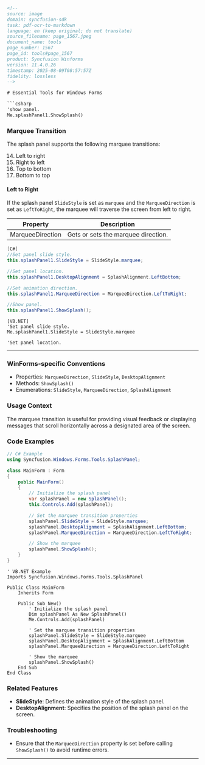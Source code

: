 ```html
<!-- 
source: image
domain: syncfusion-sdk
task: pdf-ocr-to-markdown
language: en (keep original; do not translate)
source_filename: page_1567.jpeg
document_name: tools
page_number: 1567
page_id: tools#page_1567
product: Syncfusion Winforms
version: 11.4.0.26
timestamp: 2025-08-09T08:57:57Z
fidelity: lossless
-->

# Essential Tools for Windows Forms

```csharp
'show panel.
Me.splashPanel1.ShowSplash()
```

### Marquee Transition

The splash panel supports the following marquee transitions:

14. Left to right  
15. Right to left  
16. Top to bottom  
17. Bottom to top  

#### Left to Right

If the splash panel `SlideStyle` is set as `marquee` and the `MarqueeDirection` is set as `LeftToRight`, the marquee will traverse the screen from left to right.

| Property          | Description                                           |
|-------------------|-------------------------------------------------------|
| MarqueeDirection  | Gets or sets the marquee direction.                  |

```csharp
[C#]
//Set panel slide style.
this.splashPanel1.SlideStyle = SlideStyle.marquee;

//Set panel location.
this.splashPanel1.DesktopAlignment = SplashAlignment.LeftBottom;

//Set animation direction.
this.splashPanel1.MarqueeDirection = MarqueeDirection.LeftToRight;

//Show panel.
this.splashPanel1.ShowSplash();
```

```vb.net
[VB.NET]
'Set panel slide style.
Me.splashPanel1.SlideStyle = SlideStyle.marquee

'Set panel location.
```

---

### WinForms-specific Conventions

- Properties: `MarqueeDirection`, `SlideStyle`, `DesktopAlignment`
- Methods: `ShowSplash()`
- Enumerations: `SlideStyle`, `MarqueeDirection`, `SplashAlignment`

### Usage Context

The marquee transition is useful for providing visual feedback or displaying messages that scroll horizontally across a designated area of the screen.

### Code Examples

```csharp
// C# Example
using Syncfusion.Windows.Forms.Tools.SplashPanel;

class MainForm : Form
{
    public MainForm()
    {
        // Initialize the splash panel
        var splashPanel = new SplashPanel();
        this.Controls.Add(splashPanel);

        // Set the marquee transition properties
        splashPanel.SlideStyle = SlideStyle.marquee;
        splashPanel.DesktopAlignment = SplashAlignment.LeftBottom;
        splashPanel.MarqueeDirection = MarqueeDirection.LeftToRight;

        // Show the marquee
        splashPanel.ShowSplash();
    }
}
```

```vb.net
' VB.NET Example
Imports Syncfusion.Windows.Forms.Tools.SplashPanel

Public Class MainForm
    Inherits Form

    Public Sub New()
        ' Initialize the splash panel
        Dim splashPanel As New SplashPanel()
        Me.Controls.Add(splashPanel)

        ' Set the marquee transition properties
        splashPanel.SlideStyle = SlideStyle.marquee
        splashPanel.DesktopAlignment = SplashAlignment.LeftBottom
        splashPanel.MarqueeDirection = MarqueeDirection.LeftToRight

        ' Show the marquee
        splashPanel.ShowSplash()
    End Sub
End Class
```

### Related Features

- **SlideStyle**: Defines the animation style of the splash panel.  
- **DesktopAlignment**: Specifies the position of the splash panel on the screen.  

### Troubleshooting

- Ensure that the `MarqueeDirection` property is set before calling `ShowSplash()` to avoid runtime errors.

---

<!-- tags: [syncfusion-tools, windows-forms, splash-panel, marquee, transition] keywords: [marquee-direction, slide-style, desktop-alignment, animation, show-splash, winforms, essential-tools] -->
```